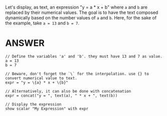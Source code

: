 Let's display, as text, an expression "y = a * x + b" where `a` and `b` are replaced by their numerical values. The goal is to have the text composed dynamically based on the number values of `a` and `b`. Here, for the sake of the example, take `a = 13` and `b = 7`.

# ANSWER

```envision
// Define the variables 'a' and 'b'. they must have 13 and 7 as value.
a = 13
b = 7

// Beware, don't forget the `\` for the interpolation. use {} to convert numerical value to text.
expr = "y = \{a} * x + \{b}"

// Alternatively, it can also be done with concatenation 
expr = concat("y = ", text(a), " * x + ", text(b))

// Display the expression
show scalar "My Expression" with expr
```
